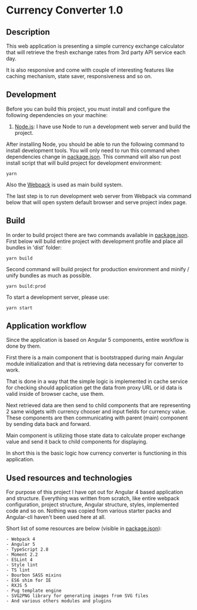# Currency Converter 1.0

## Description

This web application is presenting a simple currency exchange calculator that will retrieve the fresh exchange rates from 3rd party API service each day.

It is also responsive and come with couple of interesting features like caching mechanism, state saver, responsiveness and so on.

## Development

Before you can build this project, you must install and configure the following dependencies on your machine:

1. [Node.js][]: I have use Node to run a development web server and build the project.
   
After installing Node, you should be able to run the following command to install development tools.
You will only need to run this command when dependencies change in [package.json](package.json). This command will also run post install script that will build project for development environment:

    yarn

Also the [Webpack][] is used as main build system.

The last step is to run development web server from Webpack via command below that will open system default browser and serve project index page.
   
## Build

In order to build project there are two commands available in [package.json](package.json). First below will build entire project with development profile and place all bundles in 'dist' folder:

    yarn build

Second command will build project for production environment and minify / unify bundles as much as possible.

    yarn build:prod
    
To start a development server, please use:

    yarn start


## Application workflow

Since the application is based on Angular 5 components, entire workflow is done by them.

First there is a main component that is bootstrapped during main Angular module initialization and that is retrieving data necessary for converter to work.

That is done in a way that the simple logic is implemented in cache service for checking should application get the data from proxy URL or id data is valid inside of browser cache, use them.

Next retrieved data are then send to child components that are representing 2 same widgets with currency chooser and input fields for currency value. These components are then communicating with parent (main) component by sending data back and forward.

Main component is utilizing those state data to calculate proper exchange value and send it back to child components for displaying.

In short this is the basic logic how currency converter is functioning in this application.


## Used resources and technologies
For purpose of this project I have opt out for Angular 4 based application and structure. Everything was written from scratch, like entire webpack configuration, project structure, Angular structure, styles, implemented code and so on. Nothing was copied from various starter packs and Angular-cli haven't been used here at all.

Short list of some resources are below (visible in [package.json](package.json)):

	- Webpack 4
	- Angular 5
	- TypeScript 2.8
	- Moment 2.2
	- ESLint 4
	- Style lint
	- TS lint
	- Bourbon SASS mixins
	- ES6 shim for IE
	- RXJS 5
	- Pug template engine
	- SVG2PNG library for generating images from SVG files
	- And various others modules and plugins

[Node.js]: https://nodejs.org/
[Webpack]: https://webpack.js.org/
